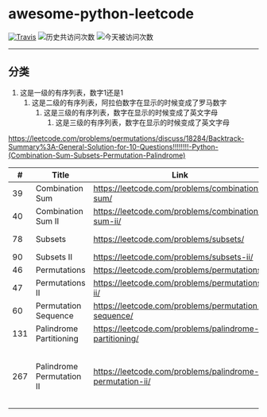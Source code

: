 # awesome-python-leetcode

[![Travis](https://img.shields.io/badge/language-Python3-brightgreen.svg)]()
![历史共访问次数](https://visitor-count-badge.herokuapp.com/total.svg?repo_id=xiaomageGitHub.awesome-python-leetcode)
![今天被访问次数](https://visitor-count-badge.herokuapp.com/today.svg?repo_id=xiaomageGitHub.awesome-python-leetcode)

---

## 分类
1. 这是一级的有序列表，数字1还是1
   1. 这是二级的有序列表，阿拉伯数字在显示的时候变成了罗马数字
      1. 这是三级的有序列表，数字在显示的时候变成了英文字母
         1. 这是三级的有序列表，数字在显示的时候变成了英文字母
    
    
https://leetcode.com/problems/permutations/discuss/18284/Backtrack-Summary%3A-General-Solution-for-10-Questions!!!!!!!!-Python-(Combination-Sum-Subsets-Permutation-Palindrome)

| # | Title | Link | Difficulty | Tag | Related | Note |
| ------------- | ------------- | ------------- | ------------- | ------------- | ------------- | ------------- |
| 39 | Combination Sum | https://leetcode.com/problems/combination-sum/ | Medium | Backtracking/Array |  |  |
| 40 | Combination Sum II | https://leetcode.com/problems/combination-sum-ii/ | Medium | Backtracking/Array |  |  |
| 78 | Subsets | https://leetcode.com/problems/subsets/ | Medium | Backtracking/Array/Bit Manipulation |  |  |
| 90 | Subsets II | https://leetcode.com/problems/subsets-ii/ | Medium | Backtracking/Array |  |  |
| 46 | Permutations | https://leetcode.com/problems/permutations/ | Medium | Backtracking |  |  |
| 47 | Permutations II | https://leetcode.com/problems/permutations-ii/ | Medium | Backtracking |  |  |
| 60 | Permutation Sequence | https://leetcode.com/problems/permutation-sequence/ | Medium | Backtracking/Math |  |  |
| 131 | Palindrome Partitioning | https://leetcode.com/problems/palindrome-partitioning/ | Medium | Backtracking |  |  |
| 267 | Palindrome Permutation II | https://leetcode.com/problems/palindrome-permutation-ii/ | Medium | Backtracking | 31. Next Permutation: https://leetcode.com/problems/next-permutation/: Medium: Array<br>266. Palindrome Permutation: https://leetcode.com/problems/palindrome-permutation/: Easy: HashTable |  |







